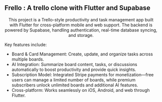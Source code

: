 ## Frello : A trello clone with Flutter and Supabase


<p align="center">
  This project is a Trello-style productivity and task management app built with Flutter for cross-platform mobile and web support. 
  The backend is powered by Supabase, handling authentication, real-time database syncing, and storage.

Key features include:
- Board & Card Management: Create, update, and organize tasks across multiple boards.
- AI Integration: Summarize board content, tasks, or discussions automatically to boost productivity and provide quick insights.
- Subscription Model: Integrated Stripe payments for monetization—free users can manage a limited number of boards, while premium subscribers unlock unlimited boards and additional AI features.
- Cross-platform: Works seamlessly on iOS, Android, and web through Flutter.
</p>

